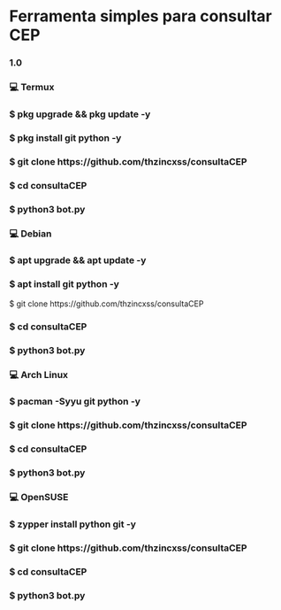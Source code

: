 <h1>Ferramenta simples para consultar CEP</h1>
<h3>1.0</h3>

<h3>💻 Termux</h3>
<h3>$ pkg upgrade && pkg update -y</h3>
<h3>$ pkg install git python -y</h3>
<h3>$ git clone https://github.com/thzincxss/consultaCEP</h3>
<h3>$ cd consultaCEP</h3>
<h3>$ python3 bot.py</h3>

<h3>💻 Debian</h3>
<h3>$ apt upgrade && apt update -y</h3>
<h3>$ apt install git python -y</h3
<h3>$ git clone https://github.com/thzincxss/consultaCEP</h3>
<h3>$ cd consultaCEP</h3>
<h3>$ python3 bot.py</h3>

<h3>💻 Arch Linux</h3>
<h3>$ pacman -Syyu git python -y</h3>
<h3>$ git clone https://github.com/thzincxss/consultaCEP</h3>
<h3>$ cd consultaCEP</h3>
<h3>$ python3 bot.py</h3>

<h3>💻 OpenSUSE</h3>
<h3>$ zypper install python git -y</h3>
<h3>$ git clone https://github.com/thzincxss/consultaCEP</h3>
<h3>$ cd consultaCEP</h3>
<h3>$ python3 bot.py</h3>

